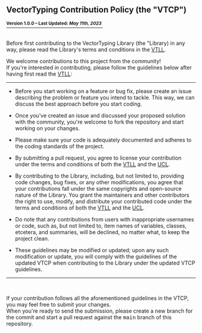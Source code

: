 ## VectorTyping Contribution Policy (the "VTCP")
<b><ins><sup>Version 1.0.0 – Last Updated: <i>May 11th, 2023</i></sup>&nbsp;</ins></b><br/><br/>

Before first contributing to the VectorTyping Library (the "Library) in any way, please read the Library's terms and conditions in the [VTLL](LICENSE.md).

We welcome contributions to this project from the community! <br/>
If you're interested in contributing, please follow the guidelines below after having first read the [VTLL](LICENSE.md):

<hr>

- Before you start working on a feature or bug fix, please create an issue describing the problem or
  feature you intend to tackle. This way, we can discuss the best approach before you start coding.

- Once you've created an issue and discussed your proposed solution with the community, you're welcome to fork the repository and start working on your changes.

- Please make sure your code is adequately documented and adheres to the coding standards of the project.

- By submitting a pull request, you agree to license your contribution under the terms and conditions of both the
  [VTLL](LICENSE.md) and the [UCL](https://unity.com/legal/licenses/unity-companion-license).

- By contributing to the Library, including, but not limited to, providing code changes, bug fixes,
  or any other modifications, you agree that your contributions fall under the same copyrights and open-source
  nature of the Library. You grant the maintainers and other contributors the right to use, modify, and
  distribute your contributed code under the terms and conditions of both the [VTLL](LICENSE.md) and the [UCL](https://unity.com/legal/licenses/unity-companion-license).

- Do note that any contributions from users with inappropriate usernames or code, such as, but not limited to,
  item names of variables, classes, etcetera, and summaries, will be declined, no matter what, to keep the project clean.

- These guidelines may be modified or updated; upon any such modification or update, you will comply with the guidelines
  of the updated VTCP when contributing to the Library under the updated VTCP guidelines.

<hr><br/>

If your contribution follows all the aforementioned guidelines in the VTCP, you may feel free to submit your changes. <br/>
When you're ready to send the submission, please create a new branch for the commit and start a pull
request against the <samp>main</samp> branch of this repository.
